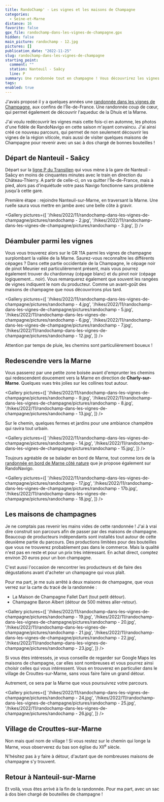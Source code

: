 ```yaml
---
title: RandoChamp' - Les vignes et les maisons de Champagne
categories:
  - Seine-et-Marne
distance: 16
favorite: false
gpx_file: randochamp-dans-les-vignes-de-champagne.gpx
hidden: false
main_picture: randochamp - 12.jpg
pictures: []
publication_date: "2022-11-25"
slug: randochamp-dans-les-vignes-de-champagne
starting_point:
  comment: ""
  station: Nanteuil - Saâcy
  line: P
summary: Une randonnée tout en champagne ! Vous découvrirez les vignes de Champagne, les maisons de Champagne de producteurs indépendants et quelques village… de Champagne.
tags:
enabled: true
---
```


J'avais proposé il y a quelques années une [randonnée dans les vignes de Champagne](/2017/06/26/a-travers-les-vignes-dans-la-vallee-de-la-marne), aux confins de l'Île-de-France. Une randonnée coup de cœur, qui permet également de découvrir l'aqueduc de la Dhuis et la Marne.

J'ai voulu redécouvrir les vignes mais cette fois-ci en automne, les photos d'une fidèle de RandoNavigo en cette saison m'ayant convaincu. J'ai ainsi créé ce nouveau parcours, qui permet de non seulement découvrir les vignes de la région viticole, mais aussi de visiter quelques maisons de Champagne pour revenir avec un sac à dos chargé de bonnes bouteilles !

## Départ de Nanteuil - Saâcy

Départ sur la [ligne P du Transilien](/randonnees-par-ligne/randonnees-transilien-ligne-p) qui vous mène à la gare de Nanteuil - Saâcy en moins de cinquantes minutes avec le train en direction du Château-Thierry. A partir de celle-ci, on va quitter l'Île-de-France, mais à pied, alors pas d'inquiétude votre pass Navigo fonctionne sans problème jusqu'à cette gare.

<Picture src="/hikes/2022/11/randochamp-dans-les-vignes-de-champagne/pictures/randochamp - 1.jpg" caption="Un Z 20500 (pour les intimes) rénové qui attend le randonneur en Gare de l'Est" />

Première étape : rejoindre Nanteuil-sur-Marne, en traversant la Marne. Une ruelle saura vous mettre en jambe avec une belle côte à gravir.

<Gallery pictures={[
'/hikes/2022/11/randochamp-dans-les-vignes-de-champagne/pictures/randochamp - 2.jpg',
'/hikes/2022/11/randochamp-dans-les-vignes-de-champagne/pictures/randochamp - 3.jpg',
]} />

## Déambuler parmi les vignes

Vous vous trouverez alors sur le GR 11A parmi les vignes de champagne surplombant la vallée de la Marne. Saurez-vous reconnaître les différents cépages ? Dans cette partie occidentale de la Champagne, le cépage noir de pinot Meunier est particulièrement présent, mais vous pourrez également trouver du chardonnay (cépage blanc) et du pinot noir (cépage logiquement… noir).
Vous remarquerez également que souvent les rangées de vignes indiquent le nom du producteur. Comme un avant-goût des maisons de champagne que nous découvrirons plus tard.

<Gallery pictures={[
'/hikes/2022/11/randochamp-dans-les-vignes-de-champagne/pictures/randochamp - 4.jpg',
'/hikes/2022/11/randochamp-dans-les-vignes-de-champagne/pictures/randochamp - 5.jpg',
'/hikes/2022/11/randochamp-dans-les-vignes-de-champagne/pictures/randochamp - 6.jpg',
'/hikes/2022/11/randochamp-dans-les-vignes-de-champagne/pictures/randochamp - 7.jpg',
'/hikes/2022/11/randochamp-dans-les-vignes-de-champagne/pictures/randochamp - 12.jpg',
]} />

Attention par temps de pluie, les chemins sont particulièrement boueux !

## Redescendre vers la Marne

Vous passerez par une petite zone boisée avant d'emprunter les chemins qui redescendent doucement vers la Marne en direction de **Charly-sur-Marne**. Quelques vues très jolies sur les collines tout autour.

<Gallery pictures={[
'/hikes/2022/11/randochamp-dans-les-vignes-de-champagne/pictures/randochamp - 9.jpg',
'/hikes/2022/11/randochamp-dans-les-vignes-de-champagne/pictures/randochamp - 8.jpg',
'/hikes/2022/11/randochamp-dans-les-vignes-de-champagne/pictures/randochamp - 13.jpg',
]} />

<Picture src="/hikes/2022/11/randochamp-dans-les-vignes-de-champagne/pictures/randochamp - 11.jpg" caption="Vue sur la vallée" />

Sur le chemin, quelques fermes et jardins pour une ambiance champêtre qui ravira tout urbain.

<Gallery pictures={[
'/hikes/2022/11/randochamp-dans-les-vignes-de-champagne/pictures/randochamp - 14.jpg',
'/hikes/2022/11/randochamp-dans-les-vignes-de-champagne/pictures/randochamp - 15.jpg',
]} />

Toujours agréable de se balader en bord de Marne, tout comme lors de la [randonnée en bord de Marne côté nature](/2022/07/24/la-marne-cote-nature) que je propose également sur RandoNavigo.

<Gallery pictures={[
'/hikes/2022/11/randochamp-dans-les-vignes-de-champagne/pictures/randochamp - 17.jpg',
'/hikes/2022/11/randochamp-dans-les-vignes-de-champagne/pictures/randochamp - 17b.jpg',
'/hikes/2022/11/randochamp-dans-les-vignes-de-champagne/pictures/randochamp - 18.jpg',
]} />

## Les maisons de champagnes

Je ne comptais pas revenir les mains vides de cette randonnée ! J'ai à vrai dire construit son parcours afin de passer par des maisons de champagne. Beaucoup de producteurs indépendants sont installés tout autour de cette deuxième partie du parcours. Des productions limitées pour des bouteilles que vous ne trouverez probablement pas dans le commerce. Mais la qualité n'est pas en reste et pour un prix très intéressant. En achat direct, comptez environ 20 euros pour un bon champagne.

C'est aussi l'occasion de rencontrer les producteurs et de faire des dégustations avant d'acheter un champagne qui vous plaît.

Pour ma part, je me suis arrêté à deux maisons de champagne, que vous verrez sur la carte du tracé de la randonnée :

- La Maison de Champagne Fallet Dart (tout petit détour).
- Champagne Baron Albert (détour de 500 mètres aller-retour).

<Gallery pictures={[
'/hikes/2022/11/randochamp-dans-les-vignes-de-champagne/pictures/randochamp - 19.jpg',
'/hikes/2022/11/randochamp-dans-les-vignes-de-champagne/pictures/randochamp - 20.jpg',
'/hikes/2022/11/randochamp-dans-les-vignes-de-champagne/pictures/randochamp - 21.jpg',
'/hikes/2022/11/randochamp-dans-les-vignes-de-champagne/pictures/randochamp - 22.jpg',
'/hikes/2022/11/randochamp-dans-les-vignes-de-champagne/pictures/randochamp - 23.jpg',
]} />

Si vous êtes intéressés, je vous conseille de regarder sur Google Maps les maisons de champagne, car elles sont nombreuses et vous pourrez ainsi choisir celles qui vous intéressent. Vous en trouverez en particulier dans le village de Crouttes-sur-Marne, sans vous faire faire un grand détour.

Autrement, ce sera par la Marne que vous poursuivrez votre parcours.

<Gallery pictures={[
'/hikes/2022/11/randochamp-dans-les-vignes-de-champagne/pictures/randochamp - 24.jpg',
'/hikes/2022/11/randochamp-dans-les-vignes-de-champagne/pictures/randochamp - 25.jpg',
'/hikes/2022/11/randochamp-dans-les-vignes-de-champagne/pictures/randochamp - 26.jpg',
]} />

## Village de Crouttes-sur-Marne

Non mais quel nom de village ! Si vous restez sur le chemin qui longe la Marne, vous observerez du bas son église du XII<sup>e</sup> siècle.

N'hésitez pas à y faire à détour, d'autant que de nombreuses maisons de champagne s'y trouvent.

<Picture src="/hikes/2022/11/randochamp-dans-les-vignes-de-champagne/pictures/randochamp - 27.jpg" caption="L'église Saint-Quiriace de Crouttes-sur-Marne" />

## Retour à Nanteuil-sur-Marne

Et voilà, vous êtes arrivé à la fin de la randonnée. Pour ma part, avec un sac à dos bien chargé de bouteilles de champagne !

<Picture src="/hikes/2022/11/randochamp-dans-les-vignes-de-champagne/pictures/randochamp - sac.jpg" caption="Mon conseil : prévoyez un grand sac !" />
